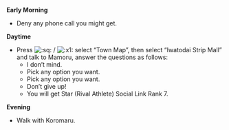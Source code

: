 **Early Morning**

- Deny any phone call you might get.

**Daytime**

- Press ![:sq:](/assets/square.png) / ![:x1:](/assets/x1.png) select “Town Map”, then select “Iwatodai Strip Mall” and talk to Mamoru, answer the questions as follows:
  - I don’t mind.
  - Pick any option you want.
  - Pick any option you want.
  - Don’t give up!
  - You will get Star (Rival Athlete) Social Link Rank 7.

**Evening**

- Walk with Koromaru.
